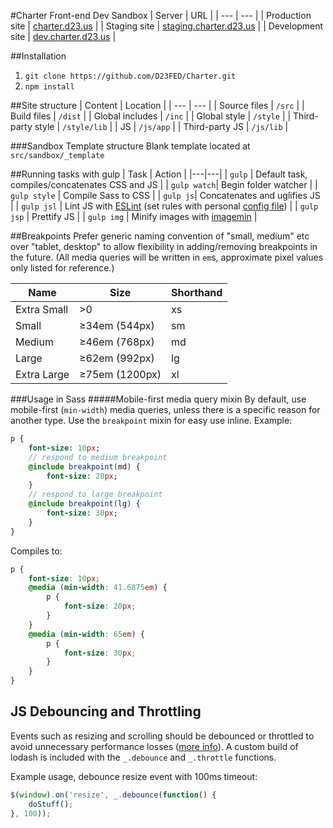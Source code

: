 #Charter Front-end Dev Sandbox
| Server          | URL     |
| ---             | ---          |
| Production site | [charter.d23.us](http://charter.d23.us/) |
| Staging site | [staging.charter.d23.us](http://staging.charter.d23.us/) |
| Development site | [dev.charter.d23.us](http://dev.charter.d23.us/) |

##Installation

1. `git clone https://github.com/D23FED/Charter.git`
2. `npm install`

##Site structure
| Content           | Location     |
| ---               | ---          |
| Source files      | `/src`       |
| Build files       | `/dist`      |
| Global includes   | `/inc`       |
| Global style      | `/style`     |
| Third-party style | `/style/lib` |
| JS                | `/js/app`    |
| Third-party JS    | `/js/lib`    |

###Sandbox Template structure
Blank template located at `src/sandbox/_template`

##Running tasks with gulp
| Task | Action  |
|---|---|
| `gulp`  |  Default task, compiles/concatenates CSS and JS |
| `gulp watch`|  Begin folder watcher |
| `gulp style` | Compile Sass to CSS |
| `gulp js`| Concatenates and uglifies JS |
| `gulp jsl` | Lint JS with [ESLint](http://eslint.org/) (set rules with personal [config file](http://eslint.org/docs/user-guide/configuring#using-configuration-files)) |
| `gulp jsp` | Prettify JS |
| `gulp img` | Minify images with [imagemin](https://github.com/imagemin/imagemin) |

##Breakpoints
Prefer generic naming convention of "small, medium" etc over "tablet, desktop" to allow flexibility in adding/removing breakpoints in the future.
(All media queries will be written in `em`s, approximate pixel values only listed for reference.)

| Name        | Size           | Shorthand |
| ---         | ---            | ---       |
| Extra Small | >0             | xs        |
| Small       | ≥34em (544px)  | sm        |
| Medium      | ≥46em (768px)  | md        |
| Large       | ≥62em (992px)  | lg        |
| Extra Large | ≥75em (1200px) | xl        |

###Usage in Sass
#####Mobile-first media query mixin
By default, use mobile-first (`min-width`) media queries, unless there is a specific reason for another type.
Use the `breakpoint` mixin for easy use inline. Example:

```Sass
p {
	font-size: 10px;
	// respond to medium breakpoint
	@include breakpoint(md) {
		font-size: 20px;
	}
	// respond to large breakpoint
	@include breakpoint(lg) {
		font-size: 30px;
	}
}
```

Compiles to:

```css
p {
	font-size: 10px;
	@media (min-width: 41.6875em) {
		p {
			font-size: 20px;
		}
	}
	@media (min-width: 65em) {
		p {
			font-size: 30px;
		}
	}
}
```

## JS Debouncing and Throttling
Events such as resizing and scrolling should be debounced or throttled to avoid unnecessary performance losses ([more info](https://css-tricks.com/the-difference-between-throttling-and-debouncing/)). A custom build of lodash is included with the `_.debounce` and `_.throttle` functions.

Example usage, debounce resize event with 100ms timeout:

```js
$(window).on('resize', _.debounce(function() {
	doStuff();
}, 100));
```

